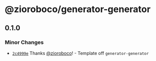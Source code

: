 # @zioroboco/generator-generator

## 0.1.0
### Minor Changes



- [`2c4999e`](https://github.com/zioroboco/scaffold/commit/2c4999e439af09eb0ebdf576dd19a1a0817fdf70) Thanks [@zioroboco](https://github.com/zioroboco)! - Template off `generator-generator`
